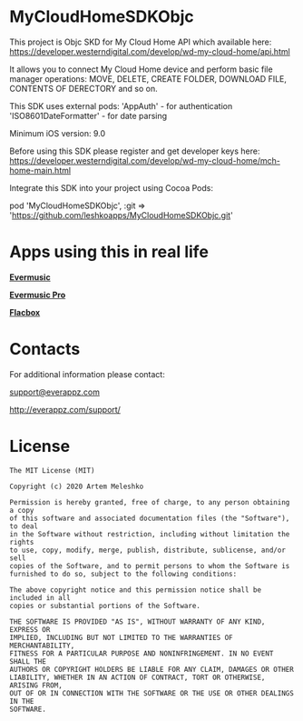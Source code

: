 # MyCloudHomeSDKObjc

This project is Objc SKD for My Cloud Home API which available here: https://developer.westerndigital.com/develop/wd-my-cloud-home/api.html

It allows you to connect My Cloud Home device and perform basic file manager operations: MOVE, DELETE, CREATE FOLDER, DOWNLOAD FILE, CONTENTS OF DERECTORY and so on.

This SDK uses external pods:
'AppAuth' - for authentication 
'ISO8601DateFormatter' - for date parsing

Minimum iOS version: 9.0

Before using this SDK please register and get developer keys here: https://developer.westerndigital.com/develop/wd-my-cloud-home/mch-home-main.html

Integrate this SDK into your project using Cocoa Pods:

pod 'MyCloudHomeSDKObjc', :git => 'https://github.com/leshkoapps/MyCloudHomeSDKObjc.git'


# Apps using this in real life

[**Evermusic**](https://itunes.apple.com/us/app/evermusic/id885367198?ls=1&mt=8)

[**Evermusic Pro**](https://itunes.apple.com/us/app/evermusic-pro/id905746421?ls=1&mt=8)

[**Flacbox**](https://apps.apple.com/us/app/flacbox-flac-player-equalizer/id1097564256)

# Contacts
 
 For additional information please contact: 
 
 
 support@everappz.com
 
 
 http://everappz.com/support/
 
# License

```
The MIT License (MIT)

Copyright (c) 2020 Artem Meleshko

Permission is hereby granted, free of charge, to any person obtaining a copy
of this software and associated documentation files (the "Software"), to deal
in the Software without restriction, including without limitation the rights
to use, copy, modify, merge, publish, distribute, sublicense, and/or sell
copies of the Software, and to permit persons to whom the Software is
furnished to do so, subject to the following conditions:

The above copyright notice and this permission notice shall be included in all
copies or substantial portions of the Software.

THE SOFTWARE IS PROVIDED "AS IS", WITHOUT WARRANTY OF ANY KIND, EXPRESS OR
IMPLIED, INCLUDING BUT NOT LIMITED TO THE WARRANTIES OF MERCHANTABILITY,
FITNESS FOR A PARTICULAR PURPOSE AND NONINFRINGEMENT. IN NO EVENT SHALL THE
AUTHORS OR COPYRIGHT HOLDERS BE LIABLE FOR ANY CLAIM, DAMAGES OR OTHER
LIABILITY, WHETHER IN AN ACTION OF CONTRACT, TORT OR OTHERWISE, ARISING FROM,
OUT OF OR IN CONNECTION WITH THE SOFTWARE OR THE USE OR OTHER DEALINGS IN THE
SOFTWARE.
```
